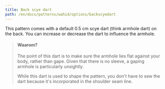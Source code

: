 ```yaml
---
title: Back scye dart
path: /en/docs/patterns/wahid/options/backscyedart
---
```


This pattern comes with a default 0.5 cm scye dart (think armhole dart) on the back. You can increase or decrease the dart to influence the armhole.

> #### Waarom?
> 
> The point of this dart is to make sure the armhole lies flat against your body, rather than gape. Given that there is no sleeve, a gaping armhole is particularly unsightly.
> 
> While this dart is used to shape the pattern, you don't have to sew the dart because it's incorporated in the shoulder seam line.
